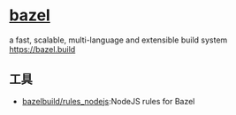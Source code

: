 # [bazel](https://github.com/bazelbuild/bazel)

a fast, scalable, multi-language and extensible build system <https://bazel.build>

## 工具

* [bazelbuild/rules_nodejs](https://github.com/bazelbuild/rules_nodejs):NodeJS rules for Bazel
